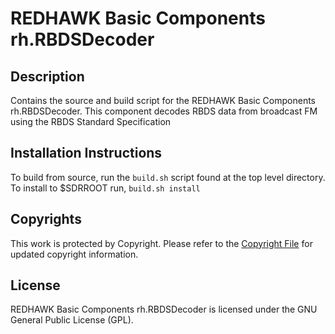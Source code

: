 # REDHAWK Basic Components rh.RBDSDecoder

## Description

Contains the source and build script for the REDHAWK Basic Components rh.RBDSDecoder. This component decodes RBDS data from broadcast FM using the RBDS Standard Specification

## Installation Instructions
To build from source, run the `build.sh` script found at the top level directory. To install to $SDRROOT run, `build.sh install` 
 

## Copyrights

This work is protected by Copyright. Please refer to the [Copyright File](COPYRIGHT) for updated copyright information.

## License

REDHAWK Basic Components rh.RBDSDecoder is licensed under the GNU General Public License (GPL).
